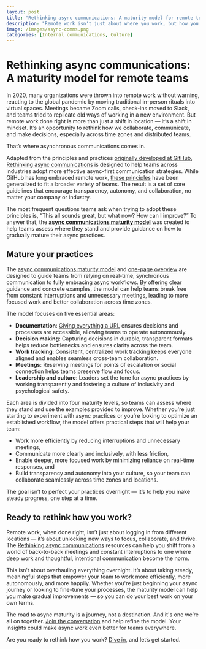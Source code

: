 ```yaml
---
layout: post
title: "Rethinking async communications: A maturity model for remote teams"
description: "Remote work isn't just about where you work, but how you work. These async communications principles and accompanying maturity model can help your team become more focused, efficient, and fulfilled."
image: /images/async-comms.png
categories: [Internal communications, Culture]
---
```


# Rethinking async communications: A maturity model for remote teams

In 2020, many organizations were thrown into remote work without warning, reacting to the global pandemic by moving traditional in-person rituals into virtual spaces. Meetings became Zoom calls, check-ins moved to Slack, and teams tried to replicate old ways of working in a new environment. But remote work done right is more than just a shift in location — it’s a shift in mindset. It’s an opportunity to rethink how we collaborate, communicate, and make decisions, especially across time zones and distributed teams.

That’s where asynchronous communications comes in.

Adapted from the principles and practices [originally developed at GitHub](https://github.com/github/how-engineering-communicates), [Rethinking async communications](https://github.com/amatlack/rethinking-async-communications) is designed to help teams across industries adopt more effective async-first communication strategies. While GitHub has long embraced remote work, [these principles](https://github.com/amatlack/rethinking-async-communications) have been generalized to fit a broader variety of teams. The result is a set of core guidelines that encourage transparency, autonomy, and collaboration, no matter your company or industry.

The most frequent questions teams ask when trying to adopt these principles is, “This all sounds great, but what now? How can I improve?” To answer that, the [**async communications maturity model**](https://github.com/amatlack/rethinking-async-communications/blob/main/maturity-model.md) was created to help teams assess where they stand and provide guidance on how to gradually mature their async practices.

## Mature your practices

The [async communications maturity model](https://github.com/amatlack/rethinking-async-communications/blob/main/maturity-model.md) and [one-page overview](https://github.com/amatlack/rethinking-async-communications/blob/main/one-page-maturity-overview.pdf) are designed to guide teams from relying on real-time, synchronous communication to fully embracing async workflows. By offering clear guidance and concrete examples, the model can help teams break free from constant interruptions and unnecessary meetings, leading to more focused work and better collaboration across time zones.

The model focuses on five essential areas:

- **Documentation**: [Giving everything a URL](https://ben.balter.com/2015/11/12/why-urls/) ensures decisions and processes are accessible, allowing teams to operate autonomously.
- **Decision making**: Capturing decisions in durable, transparent formats helps reduce bottlenecks and ensures clarity across the team.
- **Work tracking**: Consistent, centralized work tracking keeps everyone aligned and enables seamless cross-team collaboration.
- **Meetings**: Reserving meetings for points of escalation or social connection helps teams preserve flow and focus.
- **Leadership and culture**: Leaders set the tone for async practices by working transparently and fostering a culture of inclusivity and psychological safety.

Each area is divided into four maturity levels, so teams can assess where they stand and use the examples provided to improve. Whether you're just starting to experiment with async practices or you're looking to optimize an established workflow, the model offers practical steps that will help your team:

- Work more efficiently by reducing interruptions and unnecessary meetings,
- Communicate more clearly and inclusively, with less friction,
- Enable deeper, more focused work by minimizing reliance on real-time responses, and
- Build transparency and autonomy into your culture, so your team can collaborate seamlessly across time zones and locations.

The goal isn’t to perfect your practices overnight — it’s to help you make steady progress, one step at a time.

## Ready to rethink how you work?

Remote work, when done right, isn’t just about logging in from different locations — it’s about unlocking new ways to focus, collaborate, and thrive. The [Rethinking async communications](https://github.com/amatlack/rethinking-async-communications) resources can help you shift from a world of back-to-back meetings and constant interruptions to one where deep work and thoughtful, intentional communication become the norm.

This isn’t about overhauling everything overnight. It’s about taking steady, meaningful steps that empower your team to work more efficiently, more autonomously, and more happily. Whether you're just beginning your async journey or looking to fine-tune your processes, the maturity model can help you make gradual improvements — so you can do your best work on your own terms.

The road to async maturity is a journey, not a destination. And it's one we’re all on together. [Join the conversation](https://github.com/amatlack/rethinking-async-communications/blob/main/.github/CONTRIBUTING.md) and help refine the model. Your insights could make async work even better for teams everywhere.

Are you ready to rethink how you work? [Dive in](https://github.com/amatlack/rethinking-async-communications), and let’s get started.
